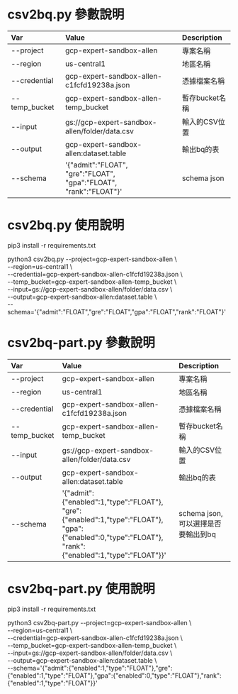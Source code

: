 # csv2bq.py 參數說明

Var           | Value                                         | Description
:-------------|:----------------------------------------------|:------------------------
--project	  | gcp-expert-sandbox-allen	                  | 專案名稱
--region	  | us-central1	                                  | 地區名稱
--credential  | gcp-expert-sandbox-allen-c1fcfd19238a.json	  | 憑據檔案名稱
--temp_bucket | gcp-expert-sandbox-allen-temp_bucket	      | 暫存bucket名稱
--input	      | gs://gcp-expert-sandbox-allen/folder/data.csv | 輸入的CSV位置
--output	  | gcp-expert-sandbox-allen:dataset.table	      | 輸出bq的表
--schema	  | '{"admit":"FLOAT",<br>"gre":"FLOAT",<br>"gpa":"FLOAT",<br>"rank":"FLOAT"}' | schema json

# csv2bq.py 使用說明

pip3 install -r requirements.txt

python3 csv2bq.py --project=gcp-expert-sandbox-allen \\<br>
--region=us-central1 \\<br>
--credential=gcp-expert-sandbox-allen-c1fcfd19238a.json \\<br>
--temp_bucket=gcp-expert-sandbox-allen-temp_bucket \\<br>
--input=gs://gcp-expert-sandbox-allen/folder/data.csv \\<br>
--output=gcp-expert-sandbox-allen:dataset.table \\<br>
--schema='{"admit":"FLOAT","gre":"FLOAT","gpa":"FLOAT","rank":"FLOAT"}'



# csv2bq-part.py 參數說明

Var           | Value                                         | Description
:-------------|:----------------------------------------------|:------------------------
--project	  | gcp-expert-sandbox-allen	                  | 專案名稱
--region	  | us-central1	                                  | 地區名稱
--credential  | gcp-expert-sandbox-allen-c1fcfd19238a.json	  | 憑據檔案名稱
--temp_bucket | gcp-expert-sandbox-allen-temp_bucket	      | 暫存bucket名稱
--input	      | gs://gcp-expert-sandbox-allen/folder/data.csv | 輸入的CSV位置
--output	  | gcp-expert-sandbox-allen:dataset.table	      | 輸出bq的表
--schema	  | '{"admit":{"enabled":1,"type":"FLOAT"},<br>"gre":{"enabled":1,"type":"FLOAT"},<br>"gpa":{"enabled":0,"type":"FLOAT"},<br>"rank":{"enabled":1,"type":"FLOAT"}}' | schema json,可以選擇是否要輸出到bq

# csv2bq-part.py 使用說明

pip3 install -r requirements.txt

python3 csv2bq-part.py --project=gcp-expert-sandbox-allen \\<br>
--region=us-central1 \\<br>
--credential=gcp-expert-sandbox-allen-c1fcfd19238a.json \\<br>
--temp_bucket=gcp-expert-sandbox-allen-temp_bucket \\<br>
--input=gs://gcp-expert-sandbox-allen/folder/data.csv \\<br>
--output=gcp-expert-sandbox-allen:dataset.table \\<br>
--schema='{"admit":{"enabled":1,"type":"FLOAT"},"gre":{"enabled":1,"type":"FLOAT"},"gpa":{"enabled":0,"type":"FLOAT"},"rank":{"enabled":1,"type":"FLOAT"}}'